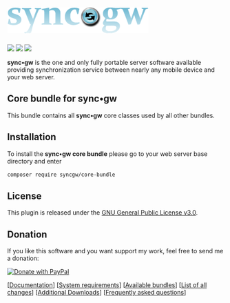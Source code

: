 # ![picture logo](https://github.com/syncgw/gui-bundle/blob/master/assets/syncgw.png "sync•gw") #
 
![](https://img.shields.io/packagist/v/syncgw/core-bundle.svg)
![](https://img.shields.io/packagist/l/syncgw/core-bundle.svg)
![](https://img.shields.io/packagist/dt/syncgw/core-bundle.svg)
 
**sync•gw** is the one and only fully portable server software available providing synchronization service between nearly any mobile device and your web server.

## Core bundle for sync•gw ##
This bundle contains all **sync•gw** core classes used by all other bundles.

## Installation ##
To install the **sync•gw core bundle** please go to your web server base directory and enter

```bash
composer require syncgw/core-bundle
```

## License ##
This plugin is released under the [GNU General Public License v3.0](./LICENSE).

## Donation ##

If you like this software and you want support my work, feel free to send me a donation:

<a href="https://www.paypal.com/donate/?hosted_button_id=DS6VK49NAFHEQ" target="_blank" rel="noopener">   <img src="https://www.paypalobjects.com/en_US/DK/i/btn/btn_donateCC_LG.gif" alt="Donate with PayPal"/> </a>

[[Documentation](https://github.com/syncgw/doc-bundle/blob/master/README.md)]
[[System requirements](https://github.com/syncgw/doc-bundle/blob/master/PreReqs.md)] 
[[Available bundles](https://github.com/syncgw/doc-bundle/blob/master/Packages.md)] 
[[List of all changes](https://github.com/syncgw/doc-bundle/blob/master/Changes.md)] 
[[Additional Downloads](https://github.com/syncgw/doc-bundle/blob/master/Downloads.md)] 
[[Frequently asked questions](https://github.com/syncgw/doc-bundle/blob/master/FAQ.md)] 
